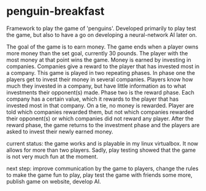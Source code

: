 # penguin-breakfast
Framework to play the game of 'penguins'. Developed primarily to play test the game, but also to have a go on developing a neural-network AI later on.

The goal of the game is to earn money. The game ends when a player owns more money than the set goal, currently 30 pounds. The player with the most money at that point wins the game. Money is earned by investing in companies. Companies give a reward to the player that has invested most in a company. 
This game is played in two repeating phases. In phase one the players get to invest their money in several companies. Players know how much they invested in a company, but have little information as to what investments their opponent(s) made. Phase two is the reward phase. Each company has a certain value, which it rewards to the player that has invested most in that company. On a tie, no money is rewarded. Player are told which companies rewarded them, but not which companies rewarded their opponent(s) or which companies did not reward any player. After the reward phase, the game returns to the investment phase and the players are asked to invest their newly earned money. 

current status: the game works and is playable in my linux virtualbox. It now allows for more than two players. Sadly, play testing showed that the game is not very much fun at the moment. 

next step: improve communication by the game to players, change the rules to make the game fun to play, play test the game with friends some more, publish game on website, develop AI.

